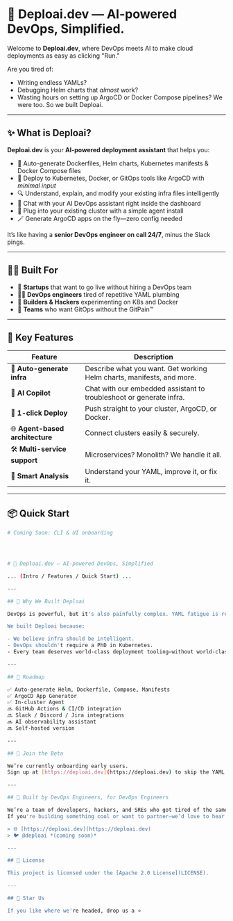 # 🚀 Deploai.dev — AI-powered DevOps, Simplified.

Welcome to **Deploai.dev**, where DevOps meets AI to make cloud deployments as easy as clicking "Run."

Are you tired of:
- Writing endless YAMLs?
- Debugging Helm charts that *almost* work?
- Wasting hours on setting up ArgoCD or Docker Compose pipelines?
We were too. So we built Deploai.

---

## ✨ What is Deploai?

**Deploai.dev** is your **AI-powered deployment assistant** that helps you:
- 🧠 Auto-generate Dockerfiles, Helm charts, Kubernetes manifests & Docker Compose files
- 🚀 Deploy to Kubernetes, Docker, or GitOps tools like ArgoCD with *minimal input*
- 🔍 Understand, explain, and modify your existing infra files intelligently
- 💬 Chat with your AI DevOps assistant right inside the dashboard
- 🧩 Plug into your existing cluster with a simple agent install
- 🪄 Generate ArgoCD apps on the fly—zero config needed

It’s like having a **senior DevOps engineer on call 24/7**, minus the Slack pings.

---

## 👨‍💻 Built For

- 🚀 **Startups** that want to go live without hiring a DevOps team
- 🧑‍💼 **DevOps engineers** tired of repetitive YAML plumbing
- 🧪 **Builders & Hackers** experimenting on K8s and Docker
- 🏢 **Teams** who want GitOps without the GitPain™

---

## 🧠 Key Features

| Feature | Description |
|--------|-------------|
| 🧱 **Auto-generate infra** | Describe what you want. Get working Helm charts, manifests, and more. |
| 🤖 **AI Copilot** | Chat with our embedded assistant to troubleshoot or generate infra. |
| 🚢 **1-click Deploy** | Push straight to your cluster, ArgoCD, or Docker. |
| 🌐 **Agent-based architecture** | Connect clusters easily & securely. |
| 🛠 **Multi-service support** | Microservices? Monolith? We handle it all. |
| 🧠 **Smart Analysis** | Understand your YAML, improve it, or fix it. |

---

## 📦 Quick Start

```bash
# Coming Soon: CLI & UI onboarding




# 🚀 Deploai.dev — AI-powered DevOps, Simplified

... (Intro / Features / Quick Start) ...

---

## 🤖 Why We Built Deploai

DevOps is powerful, but it's also painfully complex. YAML fatigue is real.

We built Deploai because:

- We believe infra should be intelligent.
- DevOps shouldn't require a PhD in Kubernetes.
- Every team deserves world-class deployment tooling—without world-class effort.

---

## 📍 Roadmap

✅ Auto-generate Helm, Dockerfile, Compose, Manifests  
✅ ArgoCD App Generator  
✅ In-cluster Agent  
🔜 GitHub Actions & CI/CD integration  
🔜 Slack / Discord / Jira integrations  
🔜 AI observability assistant  
🔜 Self-hosted version  

---

## 💬 Join the Beta

We’re currently onboarding early users.  
Sign up at [https://deploai.dev](https://deploai.dev) to skip the YAML chaos and experience DevOps magic ✨

---

## 💖 Built by DevOps Engineers, for DevOps Engineers

We’re a team of developers, hackers, and SREs who got tired of the same boilerplate work.  
If you're building something cool or want to partner—we’d love to hear from you.

> 🌐 [https://deploai.dev](https://deploai.dev)  
> 🐦 @deploai *(coming soon)*

---

## 📄 License

This project is licensed under the [Apache 2.0 License](LICENSE).

---

## 🌟 Star Us

If you like where we're headed, drop us a ⭐  
